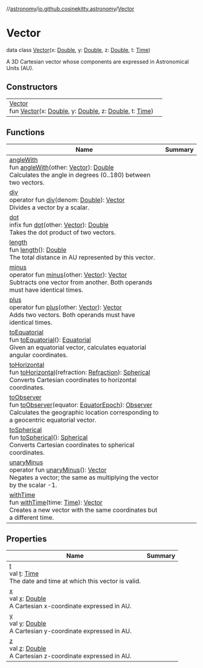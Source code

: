 //[astronomy](../../../index.md)/[io.github.cosinekitty.astronomy](../index.md)/[Vector](index.md)

# Vector

data class [Vector](index.md)(x: [Double](https://kotlinlang.org/api/latest/jvm/stdlib/kotlin-stdlib/kotlin/-double/index.html), y: [Double](https://kotlinlang.org/api/latest/jvm/stdlib/kotlin-stdlib/kotlin/-double/index.html), z: [Double](https://kotlinlang.org/api/latest/jvm/stdlib/kotlin-stdlib/kotlin/-double/index.html), t: [Time](../-time/index.md))

A 3D Cartesian vector whose components are expressed in Astronomical Units (AU).

## Constructors

| | |
|---|---|
| [Vector](-vector.md)<br>fun [Vector](-vector.md)(x: [Double](https://kotlinlang.org/api/latest/jvm/stdlib/kotlin-stdlib/kotlin/-double/index.html), y: [Double](https://kotlinlang.org/api/latest/jvm/stdlib/kotlin-stdlib/kotlin/-double/index.html), z: [Double](https://kotlinlang.org/api/latest/jvm/stdlib/kotlin-stdlib/kotlin/-double/index.html), t: [Time](../-time/index.md)) |

## Functions

| Name | Summary |
|---|---|
| [angleWith](angle-with.md)<br>fun [angleWith](angle-with.md)(other: [Vector](index.md)): [Double](https://kotlinlang.org/api/latest/jvm/stdlib/kotlin-stdlib/kotlin/-double/index.html)<br>Calculates the angle in degrees (0..180) between two vectors. |
| [div](div.md)<br>operator fun [div](div.md)(denom: [Double](https://kotlinlang.org/api/latest/jvm/stdlib/kotlin-stdlib/kotlin/-double/index.html)): [Vector](index.md)<br>Divides a vector by a scalar. |
| [dot](dot.md)<br>infix fun [dot](dot.md)(other: [Vector](index.md)): [Double](https://kotlinlang.org/api/latest/jvm/stdlib/kotlin-stdlib/kotlin/-double/index.html)<br>Takes the dot product of two vectors. |
| [length](length.md)<br>fun [length](length.md)(): [Double](https://kotlinlang.org/api/latest/jvm/stdlib/kotlin-stdlib/kotlin/-double/index.html)<br>The total distance in AU represented by this vector. |
| [minus](minus.md)<br>operator fun [minus](minus.md)(other: [Vector](index.md)): [Vector](index.md)<br>Subtracts one vector from another. Both operands must have identical times. |
| [plus](plus.md)<br>operator fun [plus](plus.md)(other: [Vector](index.md)): [Vector](index.md)<br>Adds two vectors. Both operands must have identical times. |
| [toEquatorial](to-equatorial.md)<br>fun [toEquatorial](to-equatorial.md)(): [Equatorial](../-equatorial/index.md)<br>Given an equatorial vector, calculates equatorial angular coordinates. |
| [toHorizontal](to-horizontal.md)<br>fun [toHorizontal](to-horizontal.md)(refraction: [Refraction](../-refraction/index.md)): [Spherical](../-spherical/index.md)<br>Converts Cartesian coordinates to horizontal coordinates. |
| [toObserver](to-observer.md)<br>fun [toObserver](to-observer.md)(equator: [EquatorEpoch](../-equator-epoch/index.md)): [Observer](../-observer/index.md)<br>Calculates the geographic location corresponding to a geocentric equatorial vector. |
| [toSpherical](to-spherical.md)<br>fun [toSpherical](to-spherical.md)(): [Spherical](../-spherical/index.md)<br>Converts Cartesian coordinates to spherical coordinates. |
| [unaryMinus](unary-minus.md)<br>operator fun [unaryMinus](unary-minus.md)(): [Vector](index.md)<br>Negates a vector; the same as multiplying the vector by the scalar -1. |
| [withTime](with-time.md)<br>fun [withTime](with-time.md)(time: [Time](../-time/index.md)): [Vector](index.md)<br>Creates a new vector with the same coordinates but a different time. |

## Properties

| Name | Summary |
|---|---|
| [t](t.md)<br>val [t](t.md): [Time](../-time/index.md)<br>The date and time at which this vector is valid. |
| [x](x.md)<br>val [x](x.md): [Double](https://kotlinlang.org/api/latest/jvm/stdlib/kotlin-stdlib/kotlin/-double/index.html)<br>A Cartesian x-coordinate expressed in AU. |
| [y](y.md)<br>val [y](y.md): [Double](https://kotlinlang.org/api/latest/jvm/stdlib/kotlin-stdlib/kotlin/-double/index.html)<br>A Cartesian y-coordinate expressed in AU. |
| [z](z.md)<br>val [z](z.md): [Double](https://kotlinlang.org/api/latest/jvm/stdlib/kotlin-stdlib/kotlin/-double/index.html)<br>A Cartesian z-coordinate expressed in AU. |
